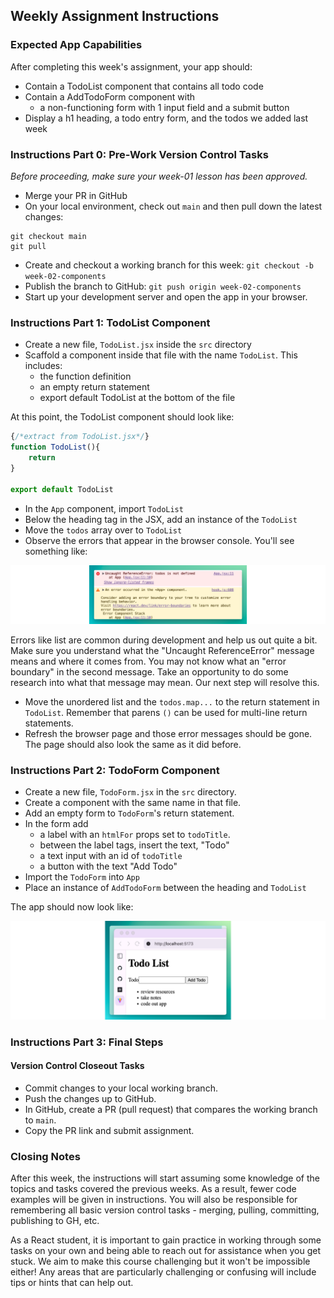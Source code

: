 ## Weekly Assignment Instructions

### Expected App Capabilities

After completing this week's assignment, your app should:

- Contain a TodoList component that contains all todo code
- Contain a AddTodoForm component with
  - a non-functioning form with 1 input field and a submit button
- Display a h1 heading, a todo entry form, and the todos we added last week

### Instructions Part 0: Pre-Work Version Control Tasks

*Before proceeding, make sure your week-01 lesson has been approved.*

- Merge your PR in GitHub
- On your local environment, check out `main` and then pull down the latest changes:

```terminal
git checkout main
git pull
```

- Create and checkout a working branch for this week: `git checkout -b week-02-components`
- Publish the branch to GitHub: `git push origin week-02-components`
- Start up your development server and open the app in your browser.

### Instructions Part 1: TodoList Component

- Create a new file, `TodoList.jsx` inside the `src` directory
- Scaffold a component inside that file with the name `TodoList`. This includes:
  - the function definition
  - an empty return statement
  - export default TodoList at the bottom of the file

At this point, the TodoList component should look like:

```jsx
{/*extract from TodoList.jsx*/}
function TodoList(){
    return
}

export default TodoList
```

- In the `App` component, import `TodoList`
- Below the heading tag in the JSX, add an instance of the `TodoList`
- Move the `todos` array over to `TodoList`
- Observe the errors that appear in the browser console. You'll see something like:

![screen capture of ReferenceError in browser console](https://raw.githubusercontent.com/Code-the-Dream-School/react-curriculum-v3/refs/heads/main/learns-app-content/assignments/assets/week-02/reference-error.png)

Errors like list are common during development and help us out quite a bit. Make sure you understand what the "Uncaught ReferenceError" message means and where it comes from. You may not know what an "error boundary" in the second message. Take an opportunity to do some research into what that message may mean. Our next step will resolve this.

- Move the unordered list and the `todos.map...` to the return statement in `TodoList`. Remember that parens `()` can be used for multi-line return statements.
- Refresh the browser page and those error messages should be gone. The page should also look the same as it did before.

### Instructions Part 2: TodoForm Component

- Create a new file, `TodoForm.jsx` in the `src` directory.
- Create a component with the same name in that file.
- Add an empty form to `TodoForm`'s return statement.
- In the form add
  - a label with an `htmlFor` props set to `todoTitle`.
  - between the label tags, insert the text, "Todo"
  - a text input with an id of `todoTitle`
  - a button with the text "Add Todo"
- Import the `TodoForm` into `App`
- Place an instance of `AddTodoForm` between the heading and `TodoList`

 The app should now look like:

![screen capture of todo list with new todo form in the browser](https://raw.githubusercontent.com/Code-the-Dream-School/react-curriculum-v3/refs/heads/main/learns-app-content/assignments/assets/week-02/todo-list-with-form.png)

### Instructions Part 3: Final Steps

#### Version Control Closeout Tasks

- Commit changes to your local working branch.
- Push the changes up to GitHub.
- In GitHub, create a PR (pull request) that compares the working branch to `main`.
- Copy the PR link and submit assignment.

### Closing Notes

After this week, the instructions will start assuming some knowledge of the topics and tasks covered the previous weeks. As a result, fewer code examples will be given in instructions. You will also be responsible for remembering all basic version control tasks - merging, pulling, committing, publishing to GH, etc.

As a React student, it is important to gain practice in working through some tasks on your own and being able to reach out for assistance when you get stuck. We aim to make this course challenging but it won't be impossible either! Any areas that are particularly challenging or confusing will include tips or hints that can help out.
